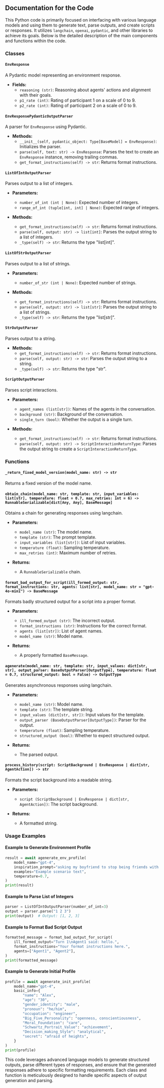 ## Documentation for the Code

This Python code is primarily focused on interfacing with various language models and using them to generate text, parse outputs, and create scripts or responses. It utilizes `langchain`, `openai`, `pydantic`, and other libraries to achieve its goals. Below is the detailed description of the main components and functions within the code.

### Classes

#### `EnvResponse`
A Pydantic model representing an environment response.

- **Fields:**
  - `reasoning (str)`: Reasoning about agents' actions and alignment with their goals.
  - `p1_rate (int)`: Rating of participant 1 on a scale of 0 to 9.
  - `p2_rate (int)`: Rating of participant 2 on a scale of 0 to 9.

#### `EnvResponsePydanticOutputParser`
A parser for `EnvResponse` using Pydantic.

- **Methods:**
  - `__init__(self, pydantic_object: Type[BaseModel] = EnvResponse)`: Initializes the parser.
  - `parse(self, text: str) -> EnvResponse`: Parses the text to create an `EnvResponse` instance, removing trailing commas.
  - `get_format_instructions(self) -> str`: Returns format instructions.

#### `ListOfIntOutputParser`
Parses output to a list of integers.

- **Parameters:**
  - `number_of_int (int | None)`: Expected number of integers.
  - `range_of_int (tuple[int, int] | None)`: Expected range of integers.

- **Methods:**
  - `get_format_instructions(self) -> str`: Returns format instructions.
  - `parse(self, output: str) -> list[int]`: Parses the output string to a list of integers.
  - `_type(self) -> str`: Returns the type "list[int]".

#### `ListOfStrOutputParser`
Parses output to a list of strings.

- **Parameters:**
  - `number_of_str (int | None)`: Expected number of strings.

- **Methods:**
  - `get_format_instructions(self) -> str`: Returns format instructions.
  - `parse(self, output: str) -> list[str]`: Parses the output string to a list of strings.
  - `_type(self) -> str`: Returns the type "list[str]".

#### `StrOutputParser`
Parses output to a string.

- **Methods:**
  - `get_format_instructions(self) -> str`: Returns format instructions.
  - `parse(self, output: str) -> str`: Parses the output string to a string.
  - `_type(self) -> str`: Returns the type "str".

#### `ScriptOutputParser`
Parses script interactions.

- **Parameters:**
  - `agent_names (list[str])`: Names of the agents in the conversation.
  - `background (str)`: Background of the conversation.
  - `single_turn (bool)`: Whether the output is a single turn.

- **Methods:**
  - `get_format_instructions(self) -> str`: Returns format instructions.
  - `parse(self, output: str) -> ScriptInteractionReturnType`: Parses the output string to create a `ScriptInteractionReturnType`.

### Functions

#### `_return_fixed_model_version(model_name: str) -> str`
Returns a fixed version of the model name.

#### `obtain_chain(model_name: str, template: str, input_variables: list[str], temperature: float = 0.7, max_retries: int = 6) -> RunnableSerializable[dict[Any, Any], BaseMessage]`
Obtains a chain for generating responses using langchain.

- **Parameters:**
  - `model_name (str)`: The model name.
  - `template (str)`: The prompt template.
  - `input_variables (list[str])`: List of input variables.
  - `temperature (float)`: Sampling temperature.
  - `max_retries (int)`: Maximum number of retries.

- **Returns:**
  - A `RunnableSerializable` chain.

#### `format_bad_output_for_script(ill_formed_output: str, format_instructions: str, agents: list[str], model_name: str = "gpt-4o-mini") -> BaseMessage`
Formats badly structured output for a script into a proper format.

- **Parameters:**
  - `ill_formed_output (str)`: The incorrect output.
  - `format_instructions (str)`: Instructions for the correct format.
  - `agents (list[str])`: List of agent names.
  - `model_name (str)`: Model name.

- **Returns:**
  - A properly formatted `BaseMessage`.

#### `agenerate(model_name: str, template: str, input_values: dict[str, str], output_parser: BaseOutputParser[OutputType], temperature: float = 0.7, structured_output: bool = False) -> OutputType`
Generates asynchronous responses using langchain.

- **Parameters:**
  - `model_name (str)`: Model name.
  - `template (str)`: The template string.
  - `input_values (dict[str, str])`: Input values for the template.
  - `output_parser (BaseOutputParser[OutputType])`: Parser for the output.
  - `temperature (float)`: Sampling temperature.
  - `structured_output (bool)`: Whether to expect structured output.

- **Returns:**
  - The parsed output.

#### `process_history(script: ScriptBackground | EnvResponse | dict[str, AgentAction]) -> str`
Formats the script background into a readable string.

- **Parameters:**
  - `script (ScriptBackground | EnvResponse | dict[str, AgentAction])`: The script background.

- **Returns:**
  - A formatted string.

### Usage Examples

#### Example to Generate Environment Profile
```python
result = await agenerate_env_profile(
    model_name="gpt-4",
    inspiration_prompt="asking my boyfriend to stop being friends with his ex",
    examples="Example scenario text",
    temperature=0.7,
)
print(result)
```

#### Example to Parse List of Integers
```python
parser = ListOfIntOutputParser(number_of_int=3)
output = parser.parse("1 2 3")
print(output)  # Output: [1, 2, 3]
```

#### Example to Format Bad Script Output
```python
formatted_message = format_bad_output_for_script(
    ill_formed_output="Turn 1\nAgent1 said: hello.",
    format_instructions="Your format instructions here.",
    agents=["Agent1", "Agent2"],
)
print(formatted_message)
```

#### Example to Generate Initial Profile
```python
profile = await agenerate_init_profile(
    model_name="gpt-4",
    basic_info={
        "name": "Alex",
        "age": "30",
        "gender_identity": "male",
        "pronoun": "he/him",
        "occupation": "engineer",
        "Big_Five_Personality": "openness, conscientiousness",
        "Moral_Foundation": "care",
        "Schwartz_Portrait_Value": "achievement",
        "Decision_making_Style": "analytical",
        "secret": "afraid of heights",
    }
)
print(profile)
```

This code leverages advanced language models to generate structured outputs, parse different types of responses, and ensure that the generated responses adhere to specific formatting requirements. Each class and function is meticulously designed to handle specific aspects of output generation and parsing.
```
